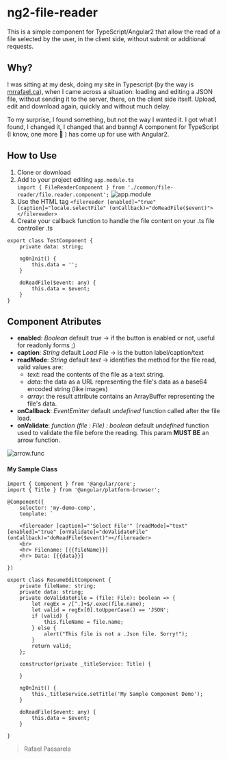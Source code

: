 # ng2-file-reader
This is a simple component for TypeScript/Angular2 that allow the read of a file selected by the user, in the client side, without submit or additional requests.

## Why?
I was sitting at my desk, doing my site in Typescript (by the way is <a href="http://mrrafael.ca/" target="_blank">mrrafael.ca</a>), when I came across a situation: loading and editing a JSON file, without sending it to the server, there, on the client side itself. Upload, edit and download again, quickly and without much delay.  

To my surprise, I found something, but not the way I wanted it. I got what I found, I changed it, I changed that and banng!
A component for TypeScript (I know, one more :grimacing: ) has come up for use with Angular2.  


## How to Use
1. Clone or download
2. Add to your project editing `app.module.ts`  
`import { FileReaderComponent } from './common/file-reader/file.reader.component';`
![app.module](https://cloud.githubusercontent.com/assets/13123625/23232537/5ad3f0a2-f92a-11e6-88b0-34c587e81bdc.png)  
3. Use the HTML tag `<filereader [enabled]="true" [caption]="locale.selectFile" (onCallback)="doReadFile($event)"></filereader>`  
4. Create your callback function to handle the file content on your .ts file controller .ts
```
export class TestComponent {
    private data: string;

    ngOnInit() {
        this.data = '';
    }

    doReadFile($event: any) {
        this.data = $event;
    }
}
```
## Component Atributes
- **enabled**: *Boolean* default *true* -> if the button is enabled or not, useful for readonly forms ;)  
- **caption**: *String* default *Load File* -> is the button label/caption/text  
- **readMode**: *String* default *text* -> identifies the method for the file read, valid values are:
     - *text*:  read the contents of the file as a text string.  
     - *data*:  the data as a URL representing the file's data as a base64 encoded string (like images)  
     - *array*: the result attribute contains an ArrayBuffer representing the file's data.  
- **onCallback**: *EventEmitter<any>* default *undefined* function called after the file load.
- **onValidate**: *function (file : File) : boolean* default *undefined* function used to validate the file before the reading. This param **MUST BE** an arrow function.

![arrow.func](https://cloud.githubusercontent.com/assets/13123625/23314257/f01675ce-fa9f-11e6-90e5-ab6c4994813a.PNG)

#### My Sample Class
```
import { Component } from '@angular/core';
import { Title } from '@angular/platform-browser';

@Component({
    selector: 'my-demo-comp',
    template: `
	
	<filereader [caption]="'Select File'" [readMode]="text" [enabled]="true" [onValidate]="doValidateFile" (onCallback)="doReadFile($event)"></filereader>
	<br>
	<hr> Filename: [{{fileName}}]
	<hr> Data: [{{data}}]
	`
})

export class ResumeEditComponent {
    private fileName: string;
    private data: string;
    private doValidateFile = (file: File): boolean => {
        let regEx = /[^.]+$/.exec(file.name);
        let valid = regEx[0].toUpperCase() == 'JSON';
        if (valid) {
            this.fileName = file.name;
        } else {
            alert("This file is not a .Json file. Sorry!");
        }
        return valid;
    };

    constructor(private _titleService: Title) {

    }

    ngOnInit() {
        this._titleService.setTitle('My Sample Component Demo');
    }

    doReadFile($event: any) {
        this.data = $event;
    }

}
```

> Rafael Passarela
